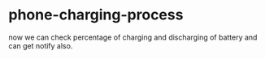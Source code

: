 # phone-charging-process
now we can check percentage of charging and discharging of battery and can  get notify also.
